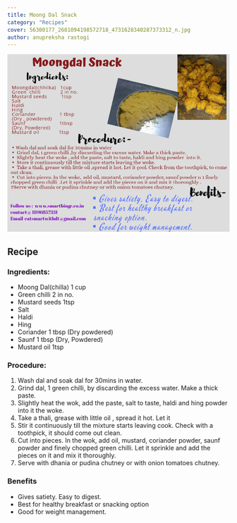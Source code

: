 ```yaml
---
title: Moong Dal Snack
category: "Recipes"
cover: 56300177_2681094198572718_4731628340287373312_n.jpg
author: anupreksha rastogi
---
```


![recipe of moong dal snacks](./56300177_2681094198572718_4731628340287373312_n.jpg)

## Recipe

### Ingredients:

- Moong Dal(chilla) 1 cup
- Green chilli 2 in no.
- Mustard seeds 1tsp
- Salt
- Haldi
- Hing
- Coriander 1 tbsp (Dry powdered)
- Saunf 1 tbsp (Dry, Powdered)
- Mustard oil 1tsp

### Procedure:

1.  Wash dal and soak dal for 30mins in water.
2.  Grind dal, 1 green chilli, by discarding the excess water. Make a thick paste.
3.  Slightly heat the wok, add the paste, salt to taste, haldi and hing powder into it
    the woke.
4.  Take a thali, grease with little oil , spread it hot. Let it
5.  Stir it continuously till the mixture starts leaving cook. Check with a toothpick, it should come out clean.
6.  Cut into pieces. In the wok, add oil, mustard, coriander powder, saunf powder and finely chopped green chilli. Let it sprinkle and add the pieces on it and mix it thoroughly.
7.  Serve with dhania or pudina chutney or with onion tomatoes chutney.

### Benefits

- Gives satiety. Easy to digest.
- Best for healthy breakfast or snacking option
- Good for weight management.
